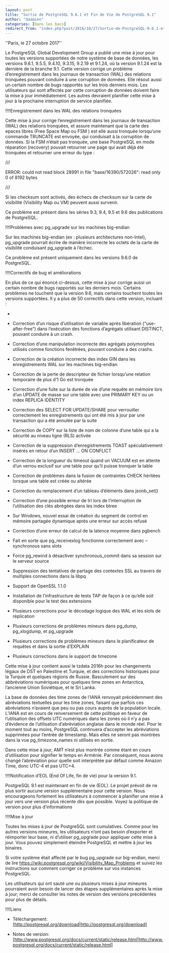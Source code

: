 ```yaml
---
layout: post
title: "Sortie de PostgreSQL 9.6.1 et Fin de Vie de PostgreSQL 9.1"
author: "daamien"
categories: [Dans les bacs]
redirect_from: "index.php?post/2016/10/27/Sortie-de-PostgreSQL-9.6.1-et-Fin-de-Vie-de-PostgreSQL-9.1"
---
```





<!--more-->


''Paris, le 27 octobre 2017''



Le PostgreSQL Global Development Group a publié une mise à jour pour toutes les versions supportées de notre système de base de données, les versions 9.6.1, 9.5.5, 9.4.10, 9.3.15, 9.2.19 et 9.1.24, où la version 9.1.24 est la dernière de la branche 9.1. Cette version corrige un problème d’enregistrement dans les journaux de transaction (WAL) des relations tronquées pouvant conduire à une corruption de données. Elle résout aussi un certain nombre de bugs rapportés sur les trois derniers mois. Les utilisateurs qui sont affectés par cette corruption de données doivent faire la mise à jour immédiatement. Les autres devraient planifier cette mise à jour à la prochaine interruption de service planifiée.



!!!!Enregistrement dans les WAL des relations tronquées



Cette mise à jour corrige l’enregistrement dans les journaux de transaction (WAL) des relations tronquées, et assure maintenant que la carte des epaces libres (Free Space Map ou FSM ) est elle aussi tronquée lorsqu’une commande TRUNCATE est envoyée, qui conduisait à la corruption de données. Si la FSM n’était pas tronquée, une base PostgreSQL en mode réparation (recovery) pouvait retourner une page qui avait déjà été tronquées et retourner une erreur du type :



///

ERROR:  could not read block 28991 in file "base/16390/572026": read only 0 of 8192 bytes

///



Si les checksum sont activés, des échecs de checksum sur la carte de visibilité (Visibility Map ou VM) peuvent aussi survenir.



Ce problème est présent dans les séries 9.3, 9.4, 9.5 et 9.6 des publications de PostgreSQL.



!!!!Problèmes avec pg_upgrade sur les machines big-endian



Sur les machines big-endian (ex : plusieurs architectures non-Intel), pg_upgrade pourrait écrire de manière incorrecte les octets de la carte de visibilité conduisant pg_upgrade à l’échec.



Ce problème est présent uniquement dans les versions 9.6.0 de PostgreSQL.



!!!!Correctifs de bug et améliorations



En plus de ce qui énoncé ci-dessus, cette mise à jour corrige aussi un certain nombre de bugs rapportés sur les derniers mois. Certains problèmes ne touchent que la version 9.6, mais certains touchent toutes les versions supportées. Il y a plus de 50 correctifs dans cette version, incluant :

* 

* Correction d’un risque d’utilisation de variable après libération (“use-after-free”) dans l’exécution des fonctions d’agrégats utilisant DISTINCT, pouvant conduire à un crash.

* Correction d’une manipulation incorrecte des agrégats polymorphes utilisés comme fonctions fenêtrées, pouvant conduire à des crashs.

* Correction de la création incorrecte des index GIN dans les enregistrements WAL sur les machines big-endian

* Correction de la perte de descripteur de fichier lorsqu’une relation temporaire de plus d’1 Go est tronquée

* Correction d’une fuite sur la durée de vie d’une requête en mémoire lors d’un UPDATE de masse sur une table avec une PRIMARY KEY ou un index REPLICA IDENTITY

* Correction des SELECT FOR UPDATE/SHARE pour verrouiller correctement les enregistrements qui ont été mis à jour par une transaction qui a été annulée par la suite

* Correction de COPY sur la liste de nom de colonne d’une table qui a la sécurité au niveau ligne (RLS) activée

* Correction de la suppression d’enregistrements TOAST spéculativement insérés en retour d’un INSERT … ON CONFLICT

* Correction de la longueur du timeout quand un VACUUM est en attente d’un verrou exclusif sur une table pour qu’il puisse tronquer la table

* Correction de problèmes dans la fusion de contraintes CHECK héritées lorsque une table est créée ou altérée

* Correction du remplacement d’un tableau d’éléments dans jsonb_set()

* Correction d’une possible erreur de tri lors de l’interruption de l’utilisation des clés abrégées dans les index btree

* Sur Windows, nouvel essai de création du segment de control en mémoire partagée dynamique après une erreur sur accès refusé

* Correction d’une erreur de calcul de la latence moyenne dans pgbench

* Fait en sorte que pg_receivexlog fonctionne correctement avec –synchronous sans slots

* Force pg_rewind à désactiver synchronous_commit dans sa session sur le serveur source

* Suppression des tentatives de partage des contextes SSL au travers de multiples connections dans la libpq

* Support de OpenSSL 1.1.0

* Installation de l’infrastructure de tests TAP de façon à ce qu’elle soit disponible pour le test des extensions

* Plusieurs corrections pour le décodage logique des WAL et les slots de réplication

* Plusieurs corrections de problèmes mineurs dans pg_dump, pg_xlogdump, et pg_upgrade

* Plusieurs corrections de problèmes mineurs dans le planificateur de requêtes et dans la sortie d’EXPLAIN

* Plusieurs corrections dans le support de timezone

Cette mise à jour contient aussi le tzdata 2016h pour les changements légaux de DST en Palestine et Turquie, et des corrections historiques pour la Turquie et quelques régions de Russie. Basculement sur des abbréviations numériques pour quelques time zones en Antarctica, l’ancienne Union Soviétique, et le Sri Lanka.



La base de données des time zones de l’IANA renvoyait précédemment des abréviations textuelles pour les time zones, faisant que parfois ces abréviations n’avaient que peu ou pas cours auprès de la population locale. L’IANA est en cours de renversement de cette politique en faveur de l’utilisation des offsets UTC numériques dans les zones où il n’y a pas d’évidence de l’utilisation d’abréviation anglaise dans le monde réel. Pour le moment tout au moins, PostgreSQL continuera d’accepter les abréviations supprimées pour l’entrée de timestamp. Mais elles ne seront pas montrées dans la vue pg_timezone_names ni utilisés en sortie.



Dans cette mise à jour, AMT n’est plus montrée comme étant en cours d’utilisation pour signifier le temps en Arménie. Par conséquent, nous avons changé l’abréviation pour quelle soit interprétée par défaut comme Amazon Time, donc UTC-4 et pas UTC+4.



!!!!Notification d’EOL (End Of Life, fin de vie) pour la version 9.1.



PostgreSQL 9.1 est maintenant en fin de vie (EOL). Le projet prévoit de ne plus sortir aucune version supplémentaire pour cette version. Nous encourageons fortement les utilisateurs à commencer à planifier une mise à jour vers une version plus récente dès que possible. Voyez la politique de version pour plus d’informations



!!!!Mise à jour

Toutes les mises à jour de PostgreSQL sont cumulatives. Comme pour les autres versions mineures, les utilisateurs n’ont pas besoin d’exporter et réimporter leur base, ni d’utiliser pg_upgrade pour appliquer cette mise à jour. Vous pouvez simplement éteindre PostgreSQL et mettre à jour les binaires.



Si votre système était affecté par le bug pg_upgrade sur big-endian, merci de lire https://wiki.postgresql.org/wiki/Visibility_Map_Problems et suivez les instructions sur comment corriger ce problème sur vos instances PostgreSQL.



Les utilisateurs qui ont sauté une ou plusieurs mises à jour mineures pourraient avoir besoin de lancer des étapes supplémentaires après la mise à jour; merci de consulter les notes de version des versions précédentes pour plus de détails.



!!!!Liens

* Téléchargement: [http://postgresql.org/download|http://postgresql.org/download]

* Notes de version: [http://www.postgresql.org/docs/current/static/release.html|http://www.postgresql.org/docs/current/static/release.html]